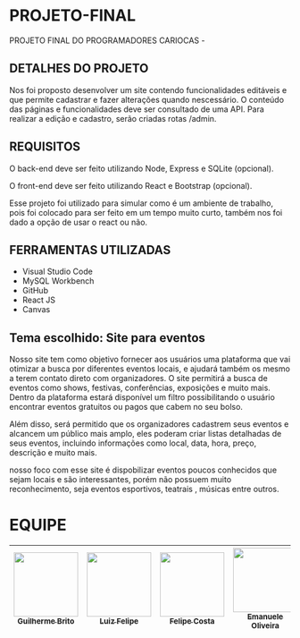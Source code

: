 # PROJETO-FINAL
PROJETO FINAL DO PROGRAMADORES CARIOCAS - 

## DETALHES DO PROJETO

Nos foi proposto desenvolver um site contendo funcionalidades editáveis e que permite cadastrar e fazer alterações quando nescessário. O conteúdo das páginas e
funcionalidades deve ser consultado de uma API. Para realizar a edição e cadastro,
serão criadas rotas /admin.

## REQUISITOS

O back-end deve ser feito utilizando Node, Express e SQLite (opcional).

O front-end deve ser feito utilizando React e Bootstrap (opcional).

Esse projeto foi utilizado para simular como é um ambiente de trabalho, pois foi colocado para ser feito em um tempo muito curto, também nos foi dado a opção de usar o react ou não.


## FERRAMENTAS UTILIZADAS

- Visual Studio Code
- MySQL Workbench
- GitHub
- React JS
- Canvas

## Tema escolhido: Site para eventos
 
 Nosso site tem como objetivo fornecer aos usuários uma plataforma que vai otimizar a busca por diferentes eventos locais, e ajudará também os mesmo a terem contato direto com organizadores. O site permitirá a busca de eventos como shows, festivas, conferências, exposições e muito mais. Dentro da plataforma estará disponível um filtro possibilitando o usuário encontrar eventos gratuitos ou pagos que cabem no seu bolso.

Além disso, será permitido que os organizadores cadastrem seus eventos e alcancem um público mais amplo, eles poderam criar listas detalhadas de seus eventos, incluindo informações como local, data, hora, preço, descrição e muito mais.

nosso foco com esse site é dispobilizar eventos poucos conhecidos que sejam locais  e são interessantes, porém não possuem muito reconhecimento, seja eventos esportivos, teatrais , músicas entre outros.


# EQUIPE


| [<img src="https://avatars.githubusercontent.com/u/113526718?v=4" width=115><br><sub>Guilherme Brito</sub>](https://github.com/GuilhermeBrito89) |  [<img src="https://avatars.githubusercontent.com/u/112408111?v=4" width=115><br><sub>Luiz Felipe</sub>](https://github.com/LuizMatt97) |  [<img src="https://avatars.githubusercontent.com/u/112822398?v=4" width=115><br><sub>Felipe Costa</sub>](https://github.com/CrvgFelipe) | [<img src="https://avatars.githubusercontent.com/u/112409835?v=4" width=115><br><sub>Emanuele Oliveira</sub>](https://github.com/ogolipe) | [<img src="https://avatars.githubusercontent.com/u/113260575?v=4" width=115><br><sub>Lucas Salustriano</sub>](https://github.com/lcsalustriano)
| :---: | :---: | :---: | :---: | :---: |
